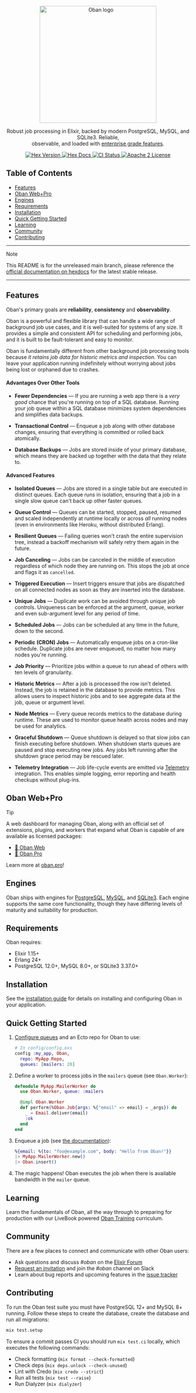 <p align="center">
  <picture>
    <source media="(prefers-color-scheme: dark)" srcset="https://raw.githubusercontent.com/oban-bg/oban/main/assets/oban-logotype-dark.png">
    <source media="(prefers-color-scheme: light)" srcset="https://raw.githubusercontent.com/oban-bg/oban/main/assets/oban-logotype-light.png">
    <img alt="Oban logo" src="https://raw.githubusercontent.com/oban-bg/oban/main/assets/oban-logotype-light.png" width="320">
  </picture>
</p>

<p align="center">
  Robust job processing in Elixir, backed by modern PostgreSQL, MySQL, and SQLite3.
  Reliable, <br /> observable, and loaded with <a href="#features">enterprise grade features</a>.
</p>

<p align="center">
  <a href="https://hex.pm/packages/oban">
    <img alt="Hex Version" src="https://img.shields.io/hexpm/v/oban.svg">
  </a>

  <a href="https://hexdocs.pm/oban">
    <img alt="Hex Docs" src="http://img.shields.io/badge/hex.pm-docs-green.svg?style=flat">
  </a>

  <a href="https://github.com/oban-bg/oban/actions">
    <img alt="CI Status" src="https://github.com/oban-bg/oban/workflows/ci/badge.svg">
  </a>

  <a href="https://opensource.org/licenses/Apache-2.0">
    <img alt="Apache 2 License" src="https://img.shields.io/hexpm/l/oban">
  </a>
</p>

## Table of Contents

- [Features](#features)
- [Oban Web+Pro](#oban-webpro)
- [Engines](#engines)
- [Requirements](#requirements)
- [Installation](#installation)
- [Quick Getting Started](#quick-getting-started)
- [Learning](#learning)
- [Community](#community)
- [Contributing](#contributing)

---

> [!NOTE]
>
> This README is for the unreleased main branch, please reference the [official documentation on
> hexdocs][hexdoc] for the latest stable release.

[hexdoc]: https://hexdocs.pm/oban/Oban.html

---

## Features

Oban's primary goals are **reliability**, **consistency** and **observability**.

Oban is a powerful and flexible library that can handle a wide range of background job use cases,
and it is well-suited for systems of any size. It provides a simple and consistent API for
scheduling and performing jobs, and it is built to be fault-tolerant and easy to monitor.

Oban is fundamentally different from other background job processing tools because _it retains job
data for historic metrics and inspection_. You can leave your application running indefinitely
without worrying about jobs being lost or orphaned due to crashes.

#### Advantages Over Other Tools

- **Fewer Dependencies** — If you are running a web app there is a _very good_ chance that you're
  running on top of a SQL database. Running your job queue within a SQL database minimizes system
  dependencies and simplifies data backups.

- **Transactional Control** — Enqueue a job along with other database changes, ensuring that
  everything is committed or rolled back atomically.

- **Database Backups** — Jobs are stored inside of your primary database, which means they are
  backed up together with the data that they relate to.

#### Advanced Features

- **Isolated Queues** — Jobs are stored in a single table but are executed in distinct queues.
  Each queue runs in isolation, ensuring that a job in a single slow queue can't back up other
  faster queues.

- **Queue Control** — Queues can be started, stopped, paused, resumed and scaled independently at
  runtime locally or across _all_ running nodes (even in environments like Heroku, without
  distributed Erlang).

- **Resilient Queues** — Failing queries won't crash the entire supervision tree, instead a
  backoff mechanism will safely retry them again in the future.

- **Job Canceling** — Jobs can be canceled in the middle of execution regardless of which node
  they are running on. This stops the job at once and flags it as `cancelled`.

- **Triggered Execution** — Insert triggers ensure that jobs are dispatched on all connected nodes
  as soon as they are inserted into the database.

- **Unique Jobs** — Duplicate work can be avoided through unique job controls. Uniqueness can be
  enforced at the argument, queue, worker and even sub-argument level for any period of time.

- **Scheduled Jobs** — Jobs can be scheduled at any time in the future, down to the second.

- **Periodic (CRON) Jobs** — Automatically enqueue jobs on a cron-like schedule. Duplicate jobs
  are never enqueued, no matter how many nodes you're running.

- **Job Priority** — Prioritize jobs within a queue to run ahead of others with ten levels of
  granularity.

- **Historic Metrics** — After a job is processed the row isn't deleted. Instead, the job is
  retained in the database to provide metrics. This allows users to inspect historic jobs and to
  see aggregate data at the job, queue or argument level.

- **Node Metrics** — Every queue records metrics to the database during runtime. These are used to
  monitor queue health across nodes and may be used for analytics.

- **Graceful Shutdown** — Queue shutdown is delayed so that slow jobs can finish executing before
  shutdown. When shutdown starts queues are paused and stop executing new jobs. Any jobs left
  running after the shutdown grace period may be rescued later.

- **Telemetry Integration** — Job life-cycle events are emitted via [Telemetry][tele] integration.
  This enables simple logging, error reporting and health checkups without plug-ins.

[tele]: https://github.com/beam-telemetry/telemetry

## Oban Web+Pro

> [!TIP]
>
> A web dashboard for managing Oban, along with an official set of extensions, plugins, and
> workers that expand what Oban is capable of are available as licensed packages:
> 
> * [🧭 Oban Web](https://oban.pro#oban-web)
> * [🌟 Oban Pro](https://oban.pro#oban-pro)
> 
> Learn more at [oban.pro][pro]!

<!-- MDOC -->

## Engines

Oban ships with engines for [PostgreSQL][postgres], [MySQL][mysql], and [SQLite3][sqlite3]. Each
engine supports the same core functionality, though they have differing levels of maturity and
suitability for production.

[postgres]: https://www.postgresql.org/
[mysql]: https://www.mysql.com/
[sqlite3]: https://www.sqlite.org/

## Requirements

Oban requires:

* Elixir 1.15+
* Erlang 24+
* PostgreSQL 12.0+, MySQL 8.0+, or SQLite3 3.37.0+

## Installation

See the [installation guide](https://hexdocs.pm/oban/installation.html) for details on installing
and configuring Oban in your application.

## Quick Getting Started

  1. [Configure queues](https://hexdocs.pm/oban/Oban.html#module-configuring-queues) and an Ecto repo for Oban to
     use:

     ```elixir
     # In config/config.exs
     config :my_app, Oban,
       repo: MyApp.Repo,
       queues: [mailers: 20]
     ```

  2. Define a worker to process jobs in the `mailers` queue (see `Oban.Worker`):

     ```elixir
     defmodule MyApp.MailerWorker do
       use Oban.Worker, queue: :mailers

       @impl Oban.Worker
       def perform(%Oban.Job{args: %{"email" => email} = _args}) do
         _ = Email.deliver(email)
         :ok
       end
     end
     ```

  3. Enqueue a job (see [the documentation](https://hexdocs.pm/oban/Oban.Job.html#enqueueing-jobs)):

     ```elixir
     %{email: %{to: "foo@example.com", body: "Hello from Oban!"}}
     |> MyApp.MailerWorker.new()
     |> Oban.insert()
     ```

  4. The magic happens! Oban executes the job when there is available bandwidth in the
     `mailer` queue.

## Learning

Learn the fundamentals of Oban, all the way through to preparing for production with our LiveBook
powered [Oban Training](https://github.com/oban-bg/oban_training/) curriculum.

<!-- MDOC -->

## Community

There are a few places to connect and communicate with other Oban users:

- Ask questions and discuss *#oban* on the [Elixir Forum][forum]
- [Request an invitation][invite] and join the *#oban* channel on Slack
- Learn about bug reports and upcoming features in the [issue tracker][issues]

[invite]: https://elixir-slack.community/
[forum]: https://elixirforum.com/
[issues]: https://github.com/sorentwo/oban/issues

## Contributing

To run the Oban test suite you must have PostgreSQL 12+ and MySQL 8+ running. Follow these steps
to create the database, create the database and run all migrations:

```bash
mix test.setup
```

To ensure a commit passes CI you should run `mix test.ci` locally, which executes the following
commands:

* Check formatting (`mix format --check-formatted`)
* Check deps (`mix deps.unlock --check-unused`)
* Lint with Credo (`mix credo --strict`)
* Run all tests (`mix test --raise`)
* Run Dialyzer (`mix dialyzer`)

[pro]: https://oban.pro
